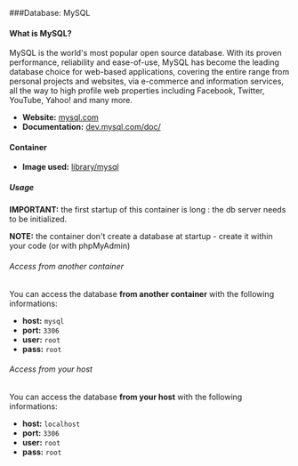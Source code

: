 ###Database: MySQL

#### What is MySQL?

MySQL is the world's most popular open source database. With its proven performance, reliability and ease-of-use, MySQL has become the leading database choice for web-based applications, covering the entire range from personal projects and websites, via e-commerce and information services, all the way to high profile web properties including Facebook, Twitter, YouTube, Yahoo! and many more.

* **Website:** [mysql.com](https://www.mysql.com)
* **Documentation:** [dev.mysql.com/doc/](https://dev.mysql.com/doc/)

#### Container

* **Image used:** [library/mysql](https://hub.docker.com/_/mysql/)

##### Usage

**IMPORTANT:** the first startup of this container is long : the db server needs to be initialized.

**NOTE:** the container don't create a database at startup - create it within your code (or with phpMyAdmin)

###### Access from another container

You can access the database **from another container** with the following informations:

* **host:** `mysql`
* **port:** `3306`
* **user:** `root`
* **pass:** `root`

###### Access from your host

You can access the database  **from your host** with the following informations:

* **host:** `localhost`
* **port:** `3306`
* **user:** `root`
* **pass:** `root`

